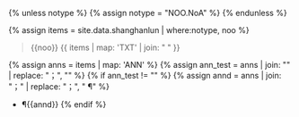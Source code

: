 

<!--원문인용 시작.  상위에서 notype, noo 지정 필요-->
{% unless notype %}
	{% assign notype = "NOO.NoA" %}
{% endunless %}

{% assign items = site.data.shanghanlun | where:notype, noo %}
> {{noo}}	{{ items | map: 'TXT' | join: " " }}

{% assign anns = items | map: 'ANN'  %}
{% assign ann_test = anns | join: "" | replace: "；", "" %}
{% if ann_test != ""  %}
{% assign annd = anns | join: "；" | replace: "；", "  ¶" %}
* ¶{{annd}}
{% endif %}


<!--원문인용 끝-->
